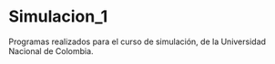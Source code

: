 # Simulacion_1
Programas realizados para el curso de simulación, de la Universidad Nacional de Colombia.


